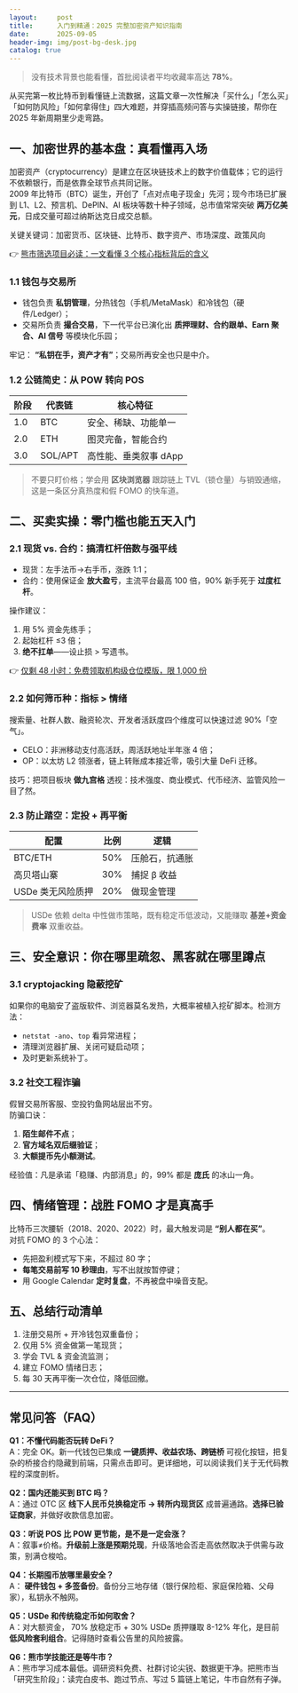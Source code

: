 ```yaml
---
layout:     post
title:      入门到精通：2025 完整加密资产知识指南
date:       2025-09-05
header-img: img/post-bg-desk.jpg
catalog: true
---
```


> 没有技术背景也能看懂，首批阅读者平均收藏率高达 **78%**。

从买完第一枚比特币到看懂链上流数据，这篇文章一次性解决「买什么」「怎么买」「如何防风险」「如何拿得住」四大难题，并穿插高频问答与实操链接，帮你在 2025 年新周期里少走弯路。

## 一、加密世界的基本盘：真看懂再入场
加密资产（cryptocurrency）是建立在区块链技术上的数字价值载体；它的运行不依赖银行，而是依靠全球节点共同记账。  
2009 年比特币（BTC）诞生，开创了「点对点电子现金」先河；现今市场已扩展到 L1、L2、预言机、DePIN、AI 板块等数十种子领域，总市值常常突破 **两万亿美元**，日成交量可超过纳斯达克日成交总额。

关键关键词：加密货币、区块链、比特币、数字资产、市场深度、政策风向

👉 [熊市筛选项目必读：一文看懂 3 个核心指标背后的含义](https://okxdog.com/)

### 1.1 钱包与交易所
- 钱包负责 **私钥管理**，分热钱包（手机/MetaMask）和冷钱包（硬件/Ledger）；  
- 交易所负责 **撮合交易**，下一代平台已演化出 **质押理财、合约跟单、Earn 聚合、AI 信号** 等模块化乐园；

牢记： **“私钥在手，资产才有”**；交易所再安全也只是中介。

### 1.2 公链简史：从 POW 转向 POS
| 阶段 | 代表链 | 核心特征 |
| --- | --- | --- |
| 1.0 | BTC | 安全、稀缺、功能单一 |
| 2.0 | ETH | 图灵完备，智能合约 |
| 3.0 | SOL/APT | 高性能、垂类叙事 dApp |

> 不要只盯价格；学会用 **区块浏览器** 跟踪链上 TVL（锁仓量）与销毁通缩，这是一条区分真热度和假 FOMO 的快车道。

## 二、买卖实操：零门槛也能五天入门
### 2.1 现货 vs. 合约：搞清杠杆倍数与强平线
- 现货：左手法币→右手币，涨跌 1:1；  
- 合约：使用保证金 **放大盈亏**，主流平台最高 100 倍，90% 新手死于 **过度杠杆**。

操作建议：  
1) 用 5% 资金先练手；  
2) 起始杠杆 ≤3 倍；  
3) **绝不扛单**——设止损 > 写遗书。

👉 [仅剩 48 小时：免费领取机构级仓位模版，限 1,000 份](https://okxdog.com/)

### 2.2 如何筛币种：指标 > 情绪
搜索量、社群人数、融资轮次、开发者活跃度四个维度可以快速过滤 90%「空气」。  
- CELO：非洲移动支付高活跃，周活跃地址半年涨 4 倍；  
- OP：以太坊 L2 领涨者，链上转账成本接近零，吸引大量 DeFi 迁移。

技巧：把项目板块 **做九宫格** 透视：技术强度、商业模式、代币经济、监管风险一目了然。

### 2.3 防止踏空：定投 + 再平衡
| 配置 | 比例 | 逻辑 |
| --- | --- | --- |
| BTC/ETH | 50% | 压舱石，抗通胀 |
| 高贝塔山寨 | 30% | 捕捉 β 收益 |
| USDe 类无风险质押 | 20% | 做现金管理 |

> USDe 依赖 delta 中性做市策略，既有稳定币低波动，又能赚取 **基差+资金费率** 双重收益。

## 三、安全意识：你在哪里疏忽、黑客就在哪里蹲点
### 3.1 cryptojacking 隐蔽挖矿
如果你的电脑安了盗版软件、浏览器莫名发热，大概率被植入挖矿脚本。检测方法：  
- `netstat -ano`、`top` 看异常进程；  
- 清理浏览器扩展、关闭可疑启动项；  
- 及时更新系统补丁。

### 3.2 社交工程诈骗
假冒交易所客服、空投钓鱼网站层出不穷。  
防骗口诀：  
1) **陌生邮件不点**；  
2) **官方域名双后缀验证**；  
3) **大额提币先小额测试**。

经验值：凡是承诺「稳赚、内部消息」的，99% 都是 **庞氏** 的冰山一角。

## 四、情绪管理：战胜 FOMO 才是真高手
比特币三次腰斩（2018、2020、2022）时，最大触发词是 **“别人都在买”**。  
对抗 FOMO 的 3 个心法：  
- 先把盈利模式写下来，不超过 80 字；  
- **每笔交易前写 10 秒理由**，写不出就按暂停键；  
- 用 Google Calendar **定时复盘**，不再被盘中噪音支配。

## 五、总结行动清单
01. 注册交易所 + 开冷钱包双重备份；  
02. 仅用 5% 资金做第一笔现货；  
03. 学会 TVL & 资金流监测；  
04. 建立 FOMO 情绪日志；  
05. 每 30 天再平衡一次仓位，降低回撤。

---

## 常见问答（FAQ）

**Q1：不懂代码能否玩转 DeFi？**  
A：完全 OK。新一代钱包已集成 **一键质押、收益农场、跨链桥** 可视化按钮，把复杂的桥接合约隐藏到前端，只需点击即可。更详细地，可以阅读我们关于无代码教程的深度剖析。

**Q2：国内还能买到 BTC 吗？**  
A：通过 OTC 区 **线下人民币兑换稳定币 → 转所内现货区** 成普遍通路。**选择已验证商家**，并做好收款信息加密。

**Q3：听说 POS 比 POW 更节能，是不是一定会涨？**  
A：叙事≠价格。**升级前上涨是预期兑现**，升级落地会否走高依然取决于供需与政策，别满仓梭哈。

**Q4：长期囤币放哪里最安全？**  
A： **硬件钱包 + 多签备份**。备份分三地存储（银行保险柜、家庭保险箱、父母家），私钥永不触网。

**Q5：USDe 和传统稳定币如何取舍？**  
A：对大额资金， 70% 放稳定币 + 30% USDe 质押赚取 8-12% 年化，是目前 **低风险套利组合**。记得随时查看公告里的风险披露。

**Q6：熊市学技能还是等牛市？**  
A：熊市学习成本最低。调研资料免费、社群讨论尖锐、数据更干净。把熊市当「研究生阶段」：读完白皮书、跑过节点、写过 5 篇链上笔记，牛市自然有子弹。